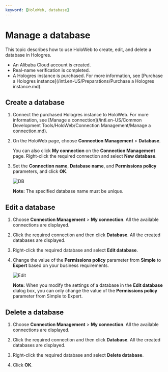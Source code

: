 ```yaml
---
keyword: [HoloWeb, database]
---
```


# Manage a database

This topic describes how to use HoloWeb to create, edit, and delete a database in Hologres.

-   An Alibaba Cloud account is created.
-   Real-name verification is completed.
-   A Hologres instance is purchased. For more information, see [Purchase a Hologres instance](/intl.en-US/Preparations/Purchase a Hologres instance.md).

## Create a database

1.  Connect the purchased Hologres instance to HoloWeb. For more information, see [Manage a connection](/intl.en-US/Common Development Tools/HoloWeb/Connection Management/Manage a connection.md).

2.  On the HoloWeb page, choose **Connection Management** \> **Database**.

    You can also click **My connection** on the **Connection Management** page. Right-click the required connection and select **New database**.

3.  Set the **Connection name**, **Database name**, and **Permissions policy** parameters, and click **OK**.

    ![DB](https://static-aliyun-doc.oss-accelerate.aliyuncs.com/assets/img/en-US/0999438951/p118018.png)

    **Note:** The specified database name must be unique.


## Edit a database

1.  Choose **Connection Management** \> **My connection**. All the available connections are displayed.

2.  Click the required connection and then click **Database**. All the created databases are displayed.

3.  Right-click the required database and select **Edit database**.

4.  Change the value of the **Permissions policy** parameter from **Simple** to **Expert** based on your business requirements.

    ![Edit](https://static-aliyun-doc.oss-accelerate.aliyuncs.com/assets/img/en-US/1999438951/p132033.png)

    **Note:** When you modify the settings of a database in the **Edit database** dialog box, you can only change the value of the **Permissions policy** parameter from Simple to Expert.


## Delete a database

1.  Choose **Connection Management** \> **My connection**. All the available connections are displayed.

2.  Click the required connection and then click **Database**. All the created databases are displayed.

3.  Right-click the required database and select **Delete database**.

4.  Click **OK**.



